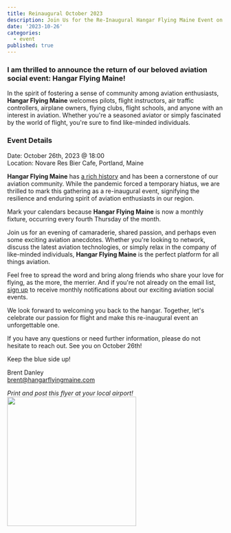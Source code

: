 ```yaml
---
title: Reinaugural October 2023
description: Join Us for the Re-Inaugural Hangar Flying Maine Event on October 26th!
date: '2023-10-26'
categories:
  - event
published: true
---
```


### I am thrilled to announce the return of our beloved aviation social event: **Hangar Flying Maine**!

In the spirit of fostering a sense of community among aviation enthusiasts, **Hangar Flying Maine** welcomes pilots, flight instructors, air traffic controllers, airplane owners, flying clubs, flight schools, and anyone with an interest in aviation. Whether you're a seasoned aviator or simply fascinated by the world of flight, you're sure to find like-minded individuals.

### Event Details

Date: October 26th, 2023 @ 18:00<br />
Location: Novare Res Bier Cafe, Portland, Maine

**Hangar Flying Maine** has [a rich history](/history) and has been a cornerstone of our aviation community. While the pandemic forced a temporary hiatus, we are thrilled to mark this gathering as a re-inaugural event, signifying the resilience and enduring spirit of aviation enthusiasts in our region.

Mark your calendars because **Hangar Flying Maine** is now a monthly fixture, occurring every fourth Thursday of the month.

Join us for an evening of camaraderie, shared passion, and perhaps even some exciting aviation anecdotes. Whether you're looking to network, discuss the latest aviation technologies, or simply relax in the company of like-minded individuals, **Hangar Flying Maine** is the perfect platform for all things aviation.

Feel free to spread the word and bring along friends who share your love for flying, as the more, the merrier. And if you're not already on the email list, [sign up](/signup) to receive monthly notifications about our exciting aviation social events.

We look forward to welcoming you back to the hangar. Together, let's celebrate our passion for flight and make this re-inaugural event an unforgettable one.

If you have any questions or need further information, please do not hesitate to reach out. See you on October 26th!

Keep the blue side up!

Brent Danley<br />
[brent@hangarflyingmaine.com](mailto:brent@hangarflyingmaine.com)

_Print and post this flyer at your local airport!_
<img src="/images/MHF_202310_POSTER2.png" style="width: 300px" />
